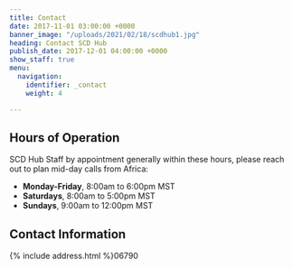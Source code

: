 ```yaml
---
title: Contact
date: 2017-11-01 03:00:00 +0000
banner_image: "/uploads/2021/02/18/scdhub1.jpg"
heading: Contact SCD Hub
publish_date: 2017-12-01 04:00:00 +0000
show_staff: true
menu:
  navigation:
    identifier: _contact
    weight: 4

---
```

## Hours of Operation
SCD Hub Staff by appointment generally within these hours, 
please reach out to plan mid-day calls from Africa:

- **Monday-Friday**, 8:00am to 6:00pm MST
- **Saturdays**, 8:00am to 5:00pm MST
- **Sundays**, 9:00am to 12:00pm MST

## Contact Information
{% include address.html %}06790
